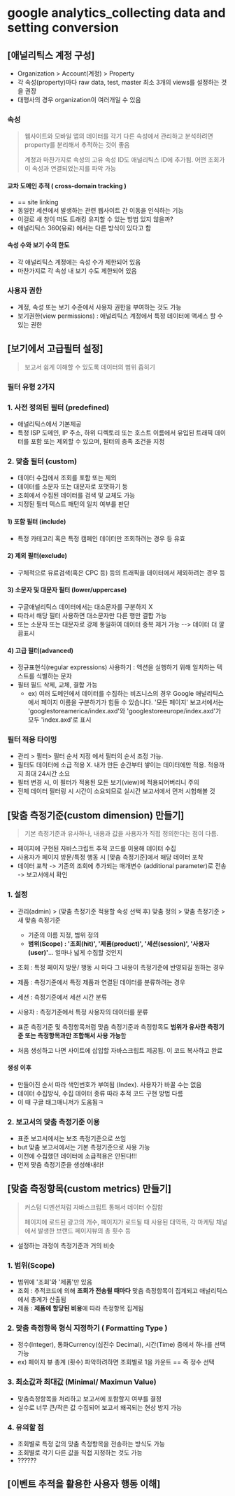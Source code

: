 # google analytics_collecting data and setting conversion

## [애널리틱스 계정 구성]

- Organization > Account(계정) > Property
- 각 속성(property)마다 raw data, test, master  최소 3개의 views를 설정하는 것을 권장
- 대행사의 경우 organization이 여러개일 수 있음



### 속성

> 웹사이트와 모바일 앱의 데이터를 각기 다른 속성에서 관리하고 분석하려면 property를 분리해서 추적하는 것이 좋음
>
> 계정과 마찬가지로 속성의 고유 속성 ID도 애널리틱스 ID에 추가됨. 어떤 조회가 이 속성과 연결되었는지를 파악 가능

#### 교차 도메인 추적 ( cross-domain tracking )

- == site linking 
- 동일한 세션에서 발생하는 관련 웹사이트 간 이동을 인식하는 기능
- 이걸로 새 창이 떠도 트래킹 유지할 수 있는 방법 있지 않을까?
- 애널리틱스 360(유료) 에서는 다른 방식이 있다고 함



#### 속성 수와 보기 수의 한도

- 각 애널리틱스 계정에는 속성 수가 제한되어 있음
- 마찬가지로 각 속성 내 보기 수도 제한되어 있음



### 사용자 권한

- 계정, 속성 또는 보기 수준에서 사용자 권한을 부여하는 것도 가능
- 보기권한(view permissions) : 애널리틱스 계정에서 특정 데이터에 액세스 할 수 있는 권한





## [보기에서 고급필터 설정]

> 보고서 쉽게 이해할 수 있도록 데이터의 범위 좁히기

### 필터 유형 2가지

### 1. 사전 정의된 필터 (predefined)

- 애널리틱스에서 기본제공
- 특정 ISP 도메인, IP 주소, 하위 디렉토리 또는 호스트 이름에서 유입된 트래픽 데이터를 포함 또는 제외할 수 있으며, 필터의 충족 조건을 지정

### 2. 맞춤 필터 (custom)

- 데이터 수집에서 조회를 포함 또는 제외
- 데이터를 소문자 또는 대문자로 포맷하기 등
- 조회에서 수집된 데이터를 검색 및 교체도 가능
- 지정된 필터 텍스트 패턴의 일치 여부를 판단

#### 1) 포함 필터 (include)

- 특정 카테고리 혹은 특정 캠페인 데이터만 조회하려는 경우 등 유효

#### 2) 제외 필터(exclude)

- 구체적으로 유료검색(혹은 CPC 등) 등의 트래픽을 데이터에서 제외하려는 경우 등

#### 3) 소문자 및 대문자 필터 (lower/uppercase)

- 구글애널리틱스 데이터에서는 대소문자를 구분하지 X
- 따라서 해당 필터 사용하면 대소문자만 다른 행만 결합 가능
- 또는 소문자 또는 대문자로 강제 통일하여 데이터 중복 제거 가능 --> 데이터 더 깔끔표시

#### 4) 고급 필터(advanced)

- 정규표현식(regular expressions) 사용하기 : 액션을 실행하기 위해 일치하는 텍스트를 식별하는 문자
- 필터 필드 삭제, 교체, 결합 가능 
  - ex) 여러 도메인에서 데이터를 수집하는 비즈니스의 경우 Google 애널리틱스에서 페이지 이름을 구분하기가 힘들 수 있습니다. '모든 페이지' 보고서에서는 'googlestoreamerica/index.axd'와 'googlestoreeurope/index.axd'가 모두 'index.axd'로 표시



### 필터 적용 타이밍

- 관리 > 필터> 필터 순서 지정 에서 필터의 순서 조정 가능. 
- 필터도 데이터에 소급 적용 X. 내가 만든 순간부터 쌓이는 데이터에만 적용. 적용까지 최대 24시간 소요
- 필터 변경 시, 이 필터가 적용된 모든 보기(view)에 적용되어버리니 주의
- 전체 데이터 필터링 시 시간이 소요되므로 실시간 보고서에서 먼저 시험해볼 것



## [맞춤 측정기준(custom dimension) 만들기]

> 기본 측정기준과 유사하나, 내용과 값을 사용자가 직접 정의한다는 점이 다름.

- 페이지에 구현된 자바스크립트 추적 코드를 이용해 데이터 수집
- 사용자가 페이지 방문/특정 행동 시 [맞춤 측정기준]에서 해당 데이터 포착
- 데이터 포착 -> 기존의 조회에 추가되는 매개변수 (additional parameter)로 전송 -> 보고서에서 확인

### 1. 설정

- 관리(admin) > (맞춤 측정기준 적용할 속성 선택 후) 맞춤 정의 > 맞춤 측정기준 > 새 맞춤 측정기준
  - 기준의 이름 지정, 범위 정의
  - **범위(Scope) :  '조회(hit)', '제품(product)', '세션(session)', '사용자(user)'**... 얼마나 넓게 수집할 것인지
- 조회 : 특정 페이지 방문/ 행동 시 마다 그 내용이 측정기준에 반영되길 원하는 경우
- 제품 : 측정기준에서 특정 제품과 연결된 데이터를 분류하려는 경우
- 세션 : 측정기준에서 세션 시간 분류
- 사용자 : 측정기준에서 특정 사용자의 데이터를 분류

- 표준 측정기준 및 측정항목처럼 맞춤 측정기준과 측정항목도 **범위가 유사한 측정기준 또는 측정항목과만 조합해서 사용 가능**함
- 처음 생성하고 나면 사이트에 삽입할 자바스크립트 제공됨. 이 코드 복사하고 완료

#### 생성 이후

- 만들어진 순서 따라 색인번호가 부여됨 (Index). 사용자가 바꿀 수는 없음
- 데이터 수집방식, 수집 데이터 종류 따라 추적 코드 구현 방법 다름
- 이 때 구글 태그매니저가 도움됨ㅋ

### 2. 보고서의 맞춤 측정기준 이용

- 표준 보고서에서는 보조 측정기준으로 쓰임
- but 맞춤 보고서에서는 기본 측정기준으로 사용 가능
- 이전에 수집했던 데이터에 소급적용은 안된다!!! 
- 먼저 맞춤 측정기준을 생성해내라!



## [맞춤 측정항목(custom metrics) 만들기]

> 커스텀 디멘션처럼 자바스크립트 통해서 데이터 수집함
>
> 페이지에 로드된 광고의 개수, 페이지가 로드될 때 사용된 대역폭, 각 마케팅 채널에서 발생한 브랜드 페이지뷰의 총 횟수 등

- 설정하는 과정이 측정기준과 거의 비슷

### 1. 범위(Scope)

- 범위에 '조회'와 '제품'만 있음
- 조회 : 추적코드에 의해 **조회가 전송될 때마다** 맞춤 측정항목이 집계되고 애널리틱스에서 총계가 산출됨
- 제품 : **제품에 할당된 비용**에 따라 측정항목 집계됨

### 2. 맞춤 측정항목 형식 지정하기 ( Formatting Type )

- 정수(Integer), 통화Currency(십진수 Decimal), 시간(Time) 중에서 하나를 선택 가능
- ex) 페이지 뷰 총계 (횟수) 파악하려하면 조회별로 1을 카운트 == 즉 정수 선택

### 3. 최소값과 최대값 (Minimal/ Maximun Value)

- 맞춤측정항목을 처리하고 보고서에 포함할지 여부를 결정
- 실수로 너무 큰/작은 값 수집되어 보고서 왜곡되는 현상 방지 가능

### 4. 유의할 점

- 조회별로 특정 값의 맞춤 측정항목을 전송하는 방식도 가능
- 조회별로 각기 다른 값을 직접 지정하는 것도 가능
- ??????



## [이벤트 추적을 활용한 사용자 행동 이해]











 